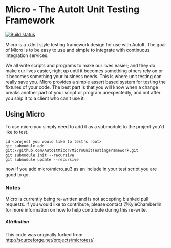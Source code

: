 Micro - The AutoIt Unit Testing Framework
=========================================

[![Build status](https://ci.appveyor.com/api/projects/status/bdbmu8v4dwmym6eb)](https://ci.appveyor.com/project/KyleChamberlin/microunittestingframework)

Micro is a xUnit style testing framework design for use with AutoIt. The goal of Micro is to be
easy to use and simple to integrate with continuous integration services.

We all write scripts and programs to make our lives easier; and they do make our lives easier, 
right up until it becomes something others rely on or it becomes something your business needs. 
This is where unit testing can really save you. Micro provides a simple assert based system for 
testing the fixtures of your code. The best part is that you will know when a change breaks 
another part of your script or program unexpectedly, and not after you ship it to a client who 
can't use it. 

Using Micro
-----------

To use micro you simply need to add it as a submodule to the project you'd like to test.

    cd <project you would like to test's root>
    git submodule add git://github.com/AutoItMicor/MicroUnitTestingFramework.git
    git submodule init --recursive
    git submodule update --recursive

now if you add micro/micro.au3 as an include in your test script you are good to go.

### Notes

Micro is currently being re-written and is not accepting blanked pull requests. if you would like 
to contribute, please contact @KyleChamberlin for more information on how to help contribute 
during this re-write.

##### Attribution

This code was originally forked from http://sourceforge.net/projects/microtest/
